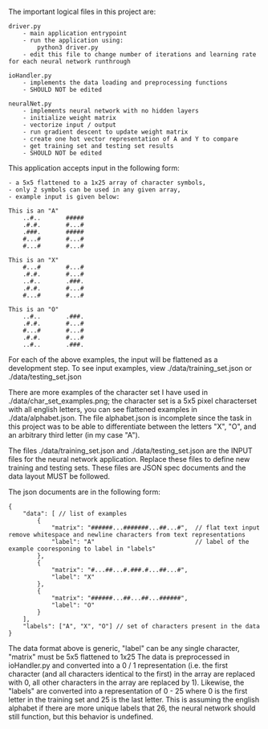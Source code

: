 The important logical files in this project are:

	driver.py
		- main application entrypoint
		- run the application using:
			python3 driver.py
		- edit this file to change number of iterations and learning rate for each neural network runthrough

	ioHandler.py
		- implements the data loading and preprocessing functions
		- SHOULD NOT be edited

	neuralNet.py
		- implements neural network with no hidden layers
		- initialize weight matrix
		- vectorize input / output
		- run gradient descent to update weight matrix
		- create one hot vector representation of A and Y to compare
		- get training set and testing set results
		- SHOULD NOT be edited

This application accepts input in the following form:

	- a 5x5 flattened to a 1x25 array of character symbols,
	- only 2 symbols can be used in any given array,
	- example input is given below:

	This is an "A"
		..#..		#####
		.#.#.		#...#
		.###.		#####
		#...#		#...#
		#...#		#...#

	This is an "X"
		#...#		#...#
		.#.#.		#...#
		..#..		.###.
		.#.#.		#...#
		#...#		#...#

	This is an "O"
		..#..		.###.
		.#.#.		#...#
		#...#		#...#
		.#.#.		#...#
		..#..		.###.

For each of the above examples, the input will be flattened as a development step. To see input examples, view ./data/training_set.json or ./data/testing_set.json

There are more examples of the character set I have used in ./data/char_set_examples.png; the character set is a 5x5 pixel characterset with all english letters, you can see flattened examples in ./data/alphabet.json. The file alphabet.json is incomplete since the task in this project was to be able to differentiate between the letters "X", "O", and an arbitrary third letter (in my case "A").

The files ./data/training_set.json and ./data/testing_set.json are the INPUT files for the neural network application. Replace these files to define new training and testing sets. These files are JSON spec documents and the data layout MUST be followed.

The json documents are in the following form:

	{
		"data": [ // list of examples
			{
				"matrix": "######...#######...##...#", 	// flat text input remove whitespace and newline characters from text representations
				"label": "A"							// label of the example cooresponing to label in "labels"
			},
			{
				"matrix": "#...##...#.###.#...##...#",
				"label": "X"
			},
			{
				"matrix": "######...##...##...######",
				"label": "O"
			}
		],
		"labels": ["A", "X", "O"] // set of characters present in the data
	}

The data format above is generic, "label" can be any single character, "matrix" must be 5x5 flattened to 1x25
The data is preprocessed in ioHandler.py and converted into a 0 / 1 representation (i.e. the first character (and all characters identical to the first) in the array are replaced with 0, all other characters in the array are replaced by 1). Likewise, the "labels" are converted into a representation of 0 - 25 where 0 is the first letter in the training set and 25 is the last letter. This is assuming the english alphabet if there are more unique labels that 26, the neural network should still function, but this behavior is undefined.

